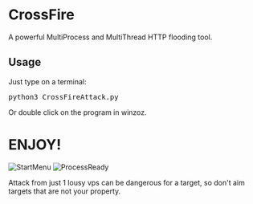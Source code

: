 # CrossFire
A powerful MultiProcess and MultiThread HTTP flooding tool.


<h2>Usage</h2>
Just type on a terminal:
<pre>python3 CrossFireAttack.py</pre>

Or double click on the program in winzoz.


<h1>ENJOY!</h1>


![StartMenu](https://raw.githubusercontent.com/CrossFire/main/ScreenShots/StartMenu.png)
![ProcessReady](https://raw.githubusercontent.com/CrossFire/main/ScreenShots/ProcessReady.png)


Attack from just 1 lousy vps can be dangerous for a target, so don't aim targets that are not your property.

